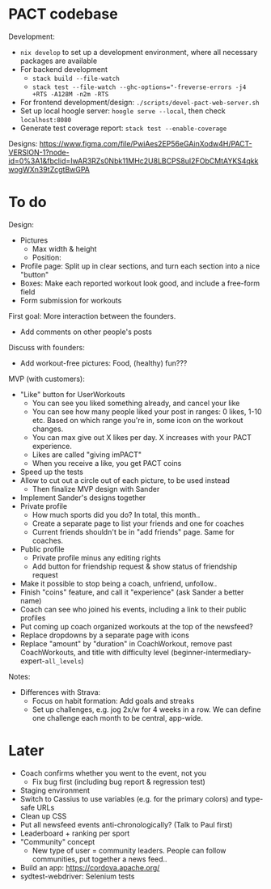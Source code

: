 # PACT codebase

Development:
- `nix develop` to set up a development environment, where all necessary
  packages are available
- For backend development
  * `stack build --file-watch`
  * `stack test --file-watch --ghc-options="-freverse-errors -j4 +RTS -A128M
    -n2m -RTS`
- For frontend development/design: `./scripts/devel-pact-web-server.sh`
- Set up local hoogle server: `hoogle serve --local`, then check
  `localhost:8080`
- Generate test coverage report: `stack test --enable-coverage`

Designs: https://www.figma.com/file/PwiAes2EP56eGAinXodw4H/PACT-VERSION-1?node-id=0%3A1&fbclid=IwAR3RZs0Nbk11MHc2U8LBCPS8uI2FObCMtAYKS4qkkwogWXn39tZcgtBwGPA

# To do

Design:
- Pictures
  * Max width & height
  * Position: <pic> <text> <pic>
- Profile page: Split up in clear sections, and turn each section into a nice
  "button"
- Boxes: Make each reported workout look good, and include a free-form field
- Form submission for workouts

First goal: More interaction between the founders.
- Add comments on other people's posts

Discuss with founders:
- Add workout-free pictures: Food, (healthy) fun???

MVP (with customers):
- "Like" button for UserWorkouts
  * You can see you liked something already, and cancel your like
  * You can see how many people liked your post in ranges: 0 likes, 1-10 etc.
    Based on which range you're in, some icon on the workout changes.
  * You can max give out X likes per day. X increases with your PACT experience.
  * Likes are called "giving imPACT"
  * When you receive a like, you get PACT coins
- Speed up the tests
- Allow to cut out a circle out of each picture, to be used instead
  * Then finalize MVP design with Sander
- Implement Sander's designs together
- Private profile
  * How much sports did you do? In total, this month..
  * Create a separate page to list your friends and one for coaches
  * Current friends shouldn't be in "add friends" page. Same for coaches.
- Public profile
  * Private profile minus any editing rights
  * Add button for friendship request & show status of friendship request
- Make it possible to stop being a coach, unfriend, unfollow..
- Finish "coins" feature, and call it "experience" (ask Sander a better name)
- Coach can see who joined his events, including a link to their public profiles
- Put coming up coach organized workouts at the top of the newsfeed?
- Replace dropdowns by a separate page with icons
- Replace "amount" by "duration" in CoachWorkout, remove past CoachWorkouts, and
  title with difficulty level (beginner-intermediary-expert-`all_levels`)

Notes:
- Differences with Strava:
  * Focus on habit formation: Add goals and streaks
  * Set up challenges, e.g. jog 2x/w for 4 weeks in a row. We can define one
    challenge each month to be central, app-wide.

# Later

- Coach confirms whether you went to the event, not you
  * Fix bug first (including bug report & regression test)
- Staging environment
- Switch to Cassius to use variables (e.g. for the primary colors) and type-safe
  URLs
- Clean up CSS
- Put all newsfeed events anti-chronologically? (Talk to Paul first)
- Leaderboard + ranking per sport
- "Community" concept
  * New type of user = community leaders. People can follow communities, put
    together a news feed..
- Build an app: https://cordova.apache.org/
- sydtest-webdriver: Selenium tests



